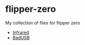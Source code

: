 # flipper-zero

My collection of files for flipper zero
- [Infrared]()
- [BadUSB](https://github.com/kindljiri/flipper-zero/tree/main/badUSB)
